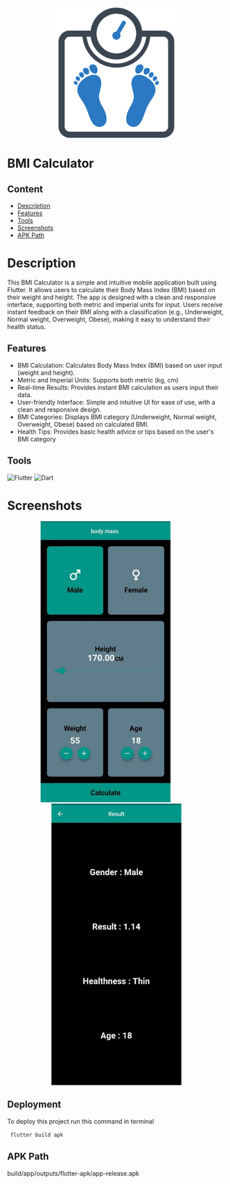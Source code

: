
<p align="center">
  <img src="screenshots/bmicalc.png" alt="Logo" width="300" height="300">
</p>

# BMI Calculator

## Content
 - [Description](#description)
 - [Features](#features)
 - [Tools](#tools)
 - [Screenshots](#screenshots)
 - [APK Path ](#apk-path )




# Description

This BMI Calculator is a simple and intuitive mobile application built using Flutter. It allows users to calculate their Body Mass Index (BMI) based on their weight and height. The app is designed with a clean and responsive interface, supporting both metric and imperial units for input. Users receive instant feedback on their BMI along with a classification (e.g., Underweight, Normal weight, Overweight, Obese), making it easy to understand their health status.






## Features

- BMI Calculation: Calculates Body Mass Index (BMI) based on user input (weight and height).
- Metric and Imperial Units: Supports both metric (kg, cm)
- Real-time Results: Provides instant BMI calculation as users input their data.
- User-friendly Interface: Simple and intuitive UI for ease of use, with a clean and responsive design.
- BMI Categories: Displays BMI category (Underweight, Normal weight, Overweight, Obese) based on calculated BMI.
- Health Tips: Provides basic health advice or tips based on the user's BMI category


## Tools
![Flutter](https://img.shields.io/badge/Flutter-%2302569B.svg?style=for-the-badge&logo=Flutter&logoColor=white)
![Dart](https://img.shields.io/badge/Dart-%230175C2.svg?style=for-the-badge&logo=Dart&logoColor=white)




# Screenshots

<p align="center">
  <img src="screenshots/1.jpg" alt="App Screenshot 1" width="300" style="margin-right: 50px;">
  <img src="screenshots/2.jpg" alt="App Screenshot 2" width="300">
</p>




## Deployment

To deploy this project run this command in terminal

```bash
 flutter build apk
```

## APK Path 
build/app/outputs/flutter-apk/app-release.apk
